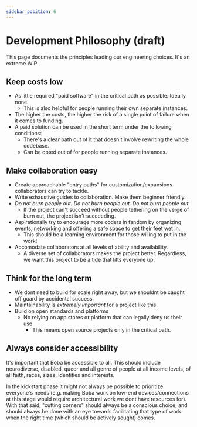 ```yaml
---
sidebar_position: 6
---
```


# Development Philosophy (draft)

This page documents the principles leading our engineering choices. It's an extreme WIP.

## Keep costs low

- As little required "paid software" in the critical path as possible. Ideally none.
  - This is also helpful for people running their own separate instances.
- The higher the costs, the higher the risk of a single point of failure when it comes to funding.
- A paid solution can be used in the short term under the following conditions:
  - There's a clear path out of it that doesn't involve rewriting the whole codebase.
  - Can be opted out of for people running separate instances.

## Make collaboration easy

- Create approachable "entry paths" for customization/expansions collaborators can try to tackle.
- Write exhaustive guides to collaboration. Make them beginner friendly.
- _Do not burn people out. Do not burn people out. Do not burn people out._
  - If the project can't succeed without people tethering on the verge of burn out, the project isn't succeeding.
- Aspirationally try to encourage more coders in fandom by organizing events, networking and offering a safe space to get their feet wet in.
  - This should be a learning environment for those willing to put in the work!
- Accomodate collaborators at all levels of ability and availability.
  - A diverse set of collaborators makes the project better. Regardless, we want this project to be a tide that lifts everyone up.

## Think for the long term

- We dont need to build for scale right away, but we shouldnt be caught off guard by accidental success.
- Maintainability is _extremely important_ for a project like this.
- Build on open standards and platforms
  - No relying on app stores or platform that can legally deny us their use.
    - This means open source projects only in the critical path.

## Always consider accessibility

It's important that Boba be accessible to all. This should include neurodiverse, disabled, queer and all genre of people at all income levels, of all faith, races, sizes, identities and interests.

In the kickstart phase it might not always be possible to prioritize everyone's needs (e.g. making Boba work on low-end devices/connections at this stage would require architectural work we dont have resources for). With that said, "cutting corners" should always be a conscious choice, and should always be done with an eye towards facilitating that type of work when the right time (which should be actively sought) comes.
